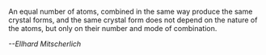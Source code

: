 An equal number of atoms, combined in the same way produce the same crystal forms, and the same crystal form
does not depend on the nature of the atoms, but only on their number and mode of combination.

*--Ellhard Mitscherlich*